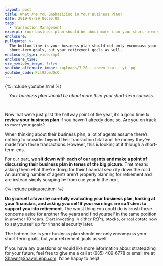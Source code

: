 ```yaml
---
layout: post
title: What Are You Emphasizing in Your Business Plan?
date: 2019-07-29 00:00:00
tags:
  - Transaction Management
excerpt: Your business plan should be about more than your short-term success.
enclosure:
pullquote: >-
  The bottom line is your business plan should not only encompass your
  short-term goals, but your retirement goals as well.
enclosure_type: video/mp4
enclosure_time:
use_youtube_image: false
youtube_alternate_image: /uploads/7-26---shawn-lepp---yt.jpg
youtube_code: Pcl92omUQcQ
---
```


{% include youtube.html %}

<center><em>Your business plan should be about more than your short-term success.</em></center>

&nbsp;

Now that we’re just past the halfway point of the year, it’s a good time to **review your business plan** if you haven’t already done so. Are you on track to meet your goals?

When thinking about their business plan, a lot of agents assume there’s nothing to consider beyond their transaction total and the money they’ve made from those transactions. However, this is looking at it through a short-term lens.

For our part, **we sit down with each of our agents and make a point of discussing their business plan in terms of the big picture**. That means asking them what they’re doing for their financial security down the road. An alarming number of agents aren’t properly planning for retirement and are instead simply scraping by from one year to the next.

{% include pullquote.html %}

**Do yourself a favor by carefully evaluating your business plan, looking at your financials, and asking yourself if your earnings are sufficient to support you into retirement**. The worst thing you could do is brush these concerns aside for another five years and find yourself in the same position in another 10 years. Start investing in either RSPs, stocks, or real estate now to set yourself up for financial security later.

The bottom line is your business plan should not only encompass your short-term goals, but your retirement goals as well.

If you have any questions or would like more information about strategizing for your future, feel free to give me a call at (905) 409-6778 or email me at [Shawn@ShawnLepp.com](mailto:Shawn@ShawnLepp.com). I’d be happy to help\!